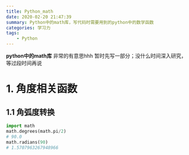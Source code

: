 ```yaml
---
title: Python_math
date: 2020-02-20 21:47:39
summary: Python中的math库，写代码时需要用到的python中的数学函数
categories: 学习力
tags:
    - Python
---
```


**python中的math库**
非常的有意思hhh
暂时先写一部分；没什么时间深入研究，等过段时间再说
<!--more-->

# 1. 角度相关函数

## 1.1 角弧度转换

```py
import math
math.degrees(math.pi/2)
# 90.0
math.radians(90)
# 1.5707963267948966
``` 

